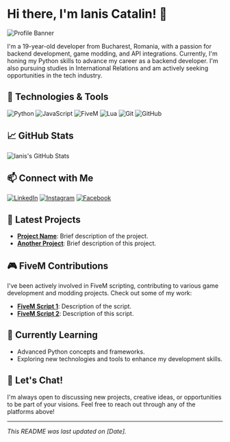 # Hi there, I'm Ianis Catalin! 👋

![Profile Banner](https://your-image-url.com/banner.png)

I'm a 19-year-old developer from Bucharest, Romania, with a passion for backend development, game modding, and API integrations. Currently, I'm honing my Python skills to advance my career as a backend developer. I'm also pursuing studies in International Relations and am actively seeking opportunities in the tech industry.

## 🔧 Technologies & Tools

![Python](https://img.shields.io/badge/Python-3776AB?style=for-the-badge&logo=python&logoColor=white)
![JavaScript](https://img.shields.io/badge/JavaScript-F7DF1E?style=for-the-badge&logo=javascript&logoColor=black)
![FiveM](https://img.shields.io/badge/FiveM-FF5500?style=for-the-badge&logo=fivem&logoColor=white)
![Lua](https://img.shields.io/badge/Lua-2C2D72?style=for-the-badge&logo=lua&logoColor=white)
![Git](https://img.shields.io/badge/Git-F05032?style=for-the-badge&logo=git&logoColor=white)
![GitHub](https://img.shields.io/badge/GitHub-181717?style=for-the-badge&logo=github&logoColor=white)

## 📈 GitHub Stats

![Ianis's GitHub Stats](https://github-readme-stats.vercel.app/api?username=IanisCatalin15&show_icons=true&theme=radical)

## 📫 Connect with Me

[![LinkedIn](https://img.shields.io/badge/LinkedIn-0077B5?style=for-the-badge&logo=linkedin&logoColor=white)](https://www.linkedin.com/in/avram-ianis-catalin15)
[![Instagram](https://img.shields.io/badge/Instagram-E4405F?style=for-the-badge&logo=instagram&logoColor=white)](https://www.instagram.com/ianis_catalin15)
[![Facebook](https://img.shields.io/badge/Facebook-1877F2?style=for-the-badge&logo=facebook&logoColor=white)](https://www.facebook.com/ianiscatalin.avram)

## 📝 Latest Projects

- **[Project Name](https://github.com/IanisCatalin15/project-repo)**: Brief description of the project.
- **[Another Project](https://github.com/IanisCatalin15/another-project-repo)**: Brief description of this project.

## 🎮 FiveM Contributions

I've been actively involved in FiveM scripting, contributing to various game development and modding projects. Check out some of my work:

- **[FiveM Script 1](https://github.com/IanisCatalin15/fivem-script-1)**: Description of the script.
- **[FiveM Script 2](https://github.com/IanisCatalin15/fivem-script-2)**: Description of this script.

## 🌱 Currently Learning

- Advanced Python concepts and frameworks.
- Exploring new technologies and tools to enhance my development skills.

## 💬 Let's Chat!

I'm always open to discussing new projects, creative ideas, or opportunities to be part of your visions. Feel free to reach out through any of the platforms above!

---

*This README was last updated on [Date].*
